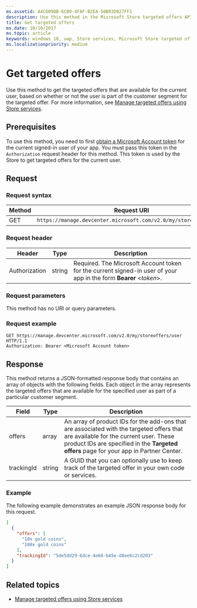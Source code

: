 ```yaml
---
ms.assetid: A4C6098B-6CB9-4FAF-B2EA-50B03D027FF1
description: Use this method in the Microsoft Store targeted offers API to get the targeted offers that are available for the current user in the context of the current app.
title: Get targeted offers
ms.date: 10/10/2017
ms.topic: article
keywords: windows 10, uwp, Store services, Microsoft Store targeted offers API, get targeted offers
ms.localizationpriority: medium
---
```

# Get targeted offers

Use this method to get the targeted offers that are available for the current user, based on whether or not the user is part of the customer segment for the targeted offer. For more information, see [Manage targeted offers using Store services](manage-targeted-offers-using-windows-store-services.md).

## Prerequisites

To use this method, you need to first [obtain a Microsoft Account token](manage-targeted-offers-using-windows-store-services.md#obtain-a-microsoft-account-token) for the current signed-in user of your app. You must pass this token in the ```Authorization``` request header for this method. This token is used by the Store to get targeted offers for the current user.

## Request


### Request syntax

| Method | Request URI                                                                |
|--------|----------------------------------------------------------------------------|
| GET    | ```https://manage.devcenter.microsoft.com/v2.0/my/storeoffers/user``` |


### Request header

| Header        | Type   | Description  |
|---------------|--------|--------------|
| Authorization | string | Required. The Microsoft Account token for the current signed-in user of your app in the form **Bearer** &lt;*token*&gt;. |


### Request parameters

This method has no URI or query parameters.

### Request example

```syntax
GET https://manage.devcenter.microsoft.com/v2.0/my/storeoffers/user HTTP/1.1
Authorization: Bearer <Microsoft Account token>
```

## Response

This method returns a JSON-formatted response body that contains an array of objects with the following fields. Each object in the array represents the targeted offers that are available for the specified user as part of a particular customer segment.

| Field      | Type   | Description         |
|------------|--------|------------------|
| offers      | array  | An array of product IDs for the add-ons that are associated with the targeted offers that are available for the current user. These product IDs are specified in the **Targeted offers** page for your app in Partner Center.            |
| trackingId  | string | A GUID that you can optionally use to keep track of the targeted offer in your own code or services. |


### Example

The following example demonstrates an example JSON response body for this request.

```json
[
  {
    "offers": [
      "10x gold coins",
      "100x gold coins"
    ],
    "trackingId": "5de5dd29-6dce-4e68-b45e-d8ee6c2cd203"
  }
]
```

## Related topics

* [Manage targeted offers using Store services](manage-targeted-offers-using-windows-store-services.md)

 

 
